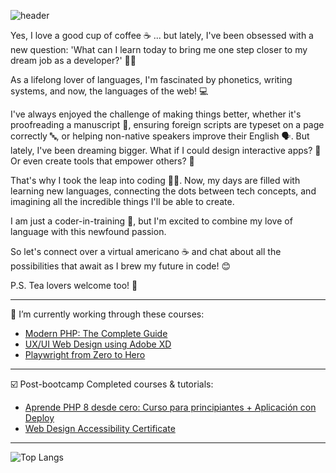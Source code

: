 ![header](https://capsule-render.vercel.app/api?type=venom&color=gradient&height=150&section=header&text=☕%20brewing%20my%20future%20in%20code&fontSize=50)

Yes, I love a good cup of coffee ☕ ... but lately, I've been obsessed with a new question: 'What can I learn today to bring me one step closer to my dream job as a developer?' 🤔🚀

As a lifelong lover of languages, I'm fascinated by phonetics, writing systems, and now, the languages of the web! 💻

I've always enjoyed the challenge of making things better, whether it's proofreading a manuscript 📝, ensuring foreign scripts are typeset on a page correctly 🔤, or helping non-native speakers improve their English 🗣️. But lately, I've been dreaming bigger. What if I could design interactive apps? 🤔 Or even create tools that empower others? 💪

That's why I took the leap into coding 👩‍💻. Now, my days are filled with learning new languages, connecting the dots between tech concepts, and imagining all the incredible things I'll be able to create. 

I am just a coder-in-training 🌱, but I'm excited to combine my love of language with this newfound passion.  

So let's connect over a virtual americano ☕ and chat about all the possibilities that await as I brew my future in code! 😊

P.S. Tea lovers welcome too! 🍵

***
🌱 I’m currently working through these courses:

- [Modern PHP: The Complete Guide](https://www.udemy.com/course/modern-php/learn/)  
- [UX/UI Web Design using Adobe XD](https://www.udemy.com/course/ui-ux-web-design-using-adobe-xd/learn/)  
- [Playwright from Zero to Hero](https://www.udemy.com/course/playwright-from-zero-to-hero/learn/)  

***
☑️ Post-bootcamp Completed courses & tutorials:  

- [Aprende PHP 8 desde cero: Curso para principiantes + Aplicación con Deploy](https://youtu.be/BcGAPkjt_IE?si=Qj6f5YXFupBNajZz)
- [Web Design Accessibility Certificate](https://www.udemy.com/certificate/UC-a794dfd1-6f13-49de-894d-57155c2d0041/)

***

![Top Langs](https://github-readme-stats.vercel.app/api/top-langs/?username=csarq&layout=compact&theme=panda)



<!--
**csarq/csarq** is a ✨ _special_ ✨ repository because its `README.md` (this file) appears on your GitHub profile.

Here are some ideas to get you started:

- 🔭 I’m currently working on ...
- 🌱 I’m currently learning ...
- 👯 I’m looking to collaborate on ...
- 🤔 I’m looking for help with ...
- 💬 Ask me about ...
- 📫 How to reach me: ...
- ⚡ Fun fact: ...
-->
